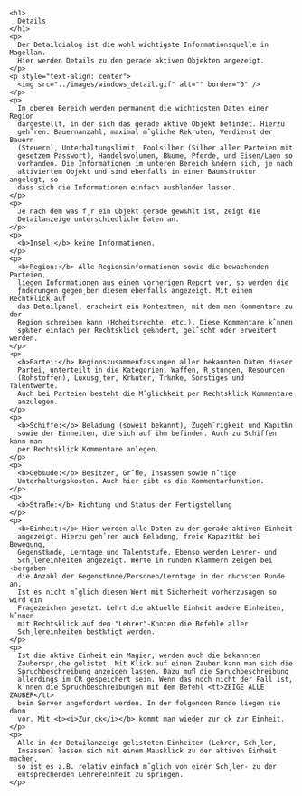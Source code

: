 
    <h1>
      Details
    </h1>
    <p>
      Der Detaildialog ist die wohl wichtigste Informationsquelle in Magellan.
      Hier werden Details zu den gerade aktiven Objekten angezeigt.
    </p>
    <p style="text-align: center">
      <img src="../images/windows_detail.gif" alt="" border="0" />
    </p>
    <p>
      Im oberen Bereich werden permanent die wichtigsten Daten einer Region
      dargestellt, in der sich das gerade aktive Objekt befindet. Hierzu
      gehˆren: Bauernanzahl, maximal mˆgliche Rekruten, Verdienst der Bauern
      (Steuern), Unterhaltungslimit, Poolsilber (Silber aller Parteien mit
      gesetzem Passwort), Handelsvolumen, B‰ume, Pferde, und Eisen/Laen so
      vorhanden. Die Informationen im unteren Bereich ‰ndern sich, je nach
      aktiviertem Objekt und sind ebenfalls in einer Baumstruktur angelegt, so
      dass sich die Informationen einfach ausblenden lassen.
    </p>
    <p>
      Je nach dem was f¸r ein Objekt gerade gew‰hlt ist, zeigt die
      Detailanzeige unterschiedliche Daten an.
    </p>
    <p>
      <b>Insel:</b> keine Informationen.
    </p>
    <p>
      <b>Region:</b> Alle Regionsinformationen sowie die bewachenden Parteien,
      liegen Informationen aus einem vorherigen Report vor, so werden die
      ƒnderungen gegen¸ber diesem ebenfalls angezeigt. Mit einem Rechtklick auf
      das Detailpanel, erscheint ein Kontextmen¸ mit dem man Kommentare zu der
      Region schreiben kann (Hoheitsrechte, etc.). Diese Kommentare kˆnnen
      sp‰ter einfach per Rechtsklick ge‰ndert, gelˆscht oder erweitert werden.
    </p>
    <p>
      <b>Partei:</b> Regionszusammenfassungen aller bekannten Daten dieser
      Partei, unterteilt in die Kategorien, Waffen, R¸stungen, Resourcen
      (Rohstoffen), Luxusg¸ter, Kr‰uter, Tr‰nke, Sonstiges und Talentwerte.
      Auch bei Parteien besteht die Mˆglichkeit per Rechtsklick Kommentare
      anzulegen.
    </p>
    <p>
      <b>Schiffe:</b> Beladung (soweit bekannt), Zugehˆrigkeit und Kapit‰n
      sowie der Einheiten, die sich auf ihm befinden. Auch zu Schiffen kann man
      per Rechtsklick Kommentare anlegen.
    </p>
    <p>
      <b>Geb‰ude:</b> Besitzer, Grˆﬂe, Insassen sowie nˆtige
      Unterhaltungskosten. Auch hier gibt es die Kommentarfunktion.
    </p>
    <p>
      <b>Straﬂe:</b> Richtung und Status der Fertigstellung
    </p>
    <p>
      <b>Einheit:</b> Hier werden alle Daten zu der gerade aktiven Einheit
      angezeigt. Hierzu gehˆren auch Beladung, freie Kapazit‰t bei Bewegung,
      Gegenst‰nde, Lerntage und Talentstufe. Ebenso werden Lehrer- und
      Sch¸lereinheiten angezeigt. Werte in runden Klammern zeigen bei ‹bergaben
      die Anzahl der Gegenst‰nde/Personen/Lerntage in der n‰chsten Runde an.
      Ist es nicht mˆglich diesen Wert mit Sicherheit vorherzusagen so wird ein
      Fragezeichen gesetzt. Lehrt die aktuelle Einheit andere Einheiten, kˆnnen
      mit Rechtsklick auf den "Lehrer"-Knoten die Befehle aller
      Sch¸lereinheiten best‰tigt werden.
    </p>
    <p>
      Ist die aktive Einheit ein Magier, werden auch die bekannten
      Zauberspr¸che gelistet. Mit Klick auf einen Zauber kann man sich die
      Spruchbeschreibung anzeigen lassen. Dazu muﬂ die Spruchbeschreibung
      allerdings im CR gespeichert sein. Wenn das noch nicht der Fall ist,
      kˆnnen die Spruchbeschreibungen mit dem Befehl <tt>ZEIGE ALLE ZAUBER</tt>
      beim Server angefordert werden. In der folgenden Runde liegen sie dann
      vor. Mit <b><i>Zur¸ck</i></b> kommt man wieder zur¸ck zur Einheit.
    </p>
    <p>
      Alle in der Detailanzeige gelisteten Einheiten (Lehrer, Sch¸ler,
      Insassen) lassen sich mit einem Mausklick zu der aktiven Einheit machen,
      so ist es z.B. relativ einfach mˆglich von einer Sch¸ler- zu der
      entsprechenden Lehrereinheit zu springen.
    </p>

